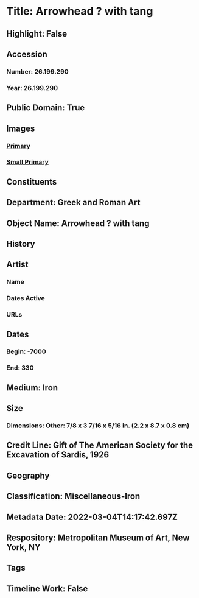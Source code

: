 # Title: Arrowhead ? with tang
## Highlight: False
## Accession
### Number: 26.199.290
### Year: 26.199.290
## Public Domain: True
## Images
### [Primary](https://images.metmuseum.org/CRDImages/gr/original/DP20683.jpg)
### [Small Primary](https://images.metmuseum.org/CRDImages/gr/web-large/DP20683.jpg)
## Constituents
## Department: Greek and Roman Art
## Object Name: Arrowhead ? with tang
## History
## Artist
### Name
### Dates Active
### URLs
## Dates
### Begin: -7000
### End: 330
## Medium: Iron
## Size
### Dimensions: Other: 7/8 x 3 7/16 x 5/16 in. (2.2 x 8.7 x 0.8 cm)
## Credit Line: Gift of The American Society for the Excavation of Sardis, 1926
## Geography
## Classification: Miscellaneous-Iron
## Metadata Date: 2022-03-04T14:17:42.697Z
## Respository: Metropolitan Museum of Art, New York, NY
## Tags
## Timeline Work: False
